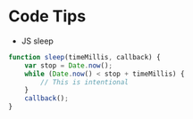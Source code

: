 # Code Tips

* JS sleep

```js
function sleep(timeMillis, callback) {
    var stop = Date.now();
    while (Date.now() < stop + timeMillis) {
        // This is intentional
    }
    callback();
}
```

